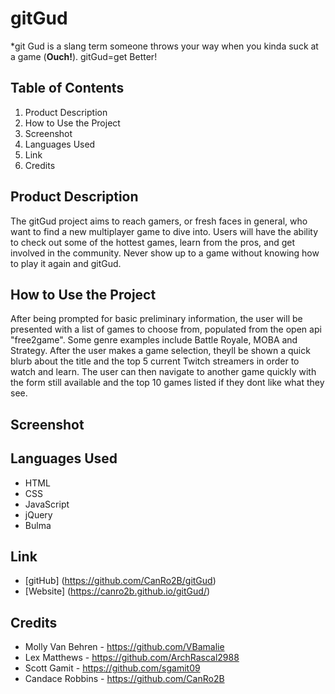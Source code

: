 # gitGud
*git Gud is a slang term someone throws your way when you kinda suck at a game (**Ouch!**). gitGud=get Better!  

## Table of Contents
1. Product Description
2. How to Use the Project
3. Screenshot
4. Languages Used
5. Link
6. Credits

## Product Description
The gitGud project aims to reach gamers, or fresh faces in general, who want to find a new multiplayer game to dive into. Users will have the ability to check out some of the hottest games, learn from the pros, and get involved in the community. Never show up to a game without knowing how to play it again and gitGud.  


## How to Use the Project
After being prompted for basic preliminary information, the user will be presented with a list of games to choose from, populated from the open api "free2game".  Some genre examples include Battle Royale, MOBA and Strategy. After the user makes a game selection, theyll be shown a quick blurb about the title and the top 5 current Twitch streamers in order to watch and learn. The user can then navigate to another game quickly with the form still available and the top 10 games listed if they dont like what they see.  


## Screenshot


## Languages Used
- HTML
- CSS
- JavaScript
- jQuery
- Bulma


## Link
- [gitHub] (https://github.com/CanRo2B/gitGud)
- [Website] (https://canro2b.github.io/gitGud/)

## Credits

- Molly Van Behren - https://github.com/VBamalie
- Lex Matthews - https://github.com/ArchRascal2988
- Scott Gamit - https://github.com/sgamit09
- Candace Robbins - https://github.com/CanRo2B
